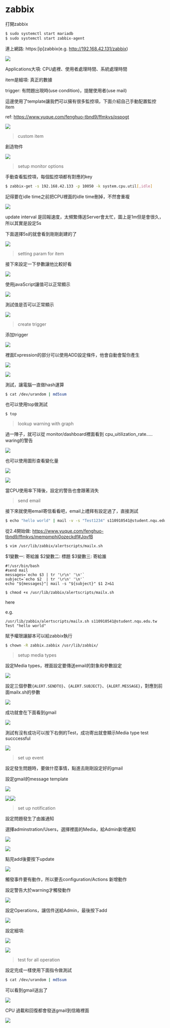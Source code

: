 # zabbix

打開zabbix

```sh
$ sudo systemctl start mariadb
$ sudo systemctl start zabbix-agent
```

連上網路: https:[ip]zabbix(e.g. http://192.168.42.131/zabbix)



![](picture/ZabbixHost01.png)

Applications大項: CPU處裡、使用者處理時間、系統處理時間

item是細項: 真正的數據

trigger: 有問題出現時(use condition)，提醒使用者(use mail)



這邊使用了template讓我們可以擁有很多監控項，下面介紹自己手動配置監控item

ref: https://www.yuque.com/fenghuo-tbnd9/ffmkvs/pspogt



![](picture/ZabbixHostItem01.png)

> custom item

創造物件

![](picture/ZabbixHostItem02.png)



> setup monitor options

手動查看監控項，每個監控項都有對應的key

```sh
$ zabbix-get -s 192.168.42.133 -p 10050 -k system.cpu.util[,idle]
```

記得要在idle time之前把CPU裡面的idle time刪掉，不然會重複

![](picture/ZabbixHostItem03.png)

update interval 是回報速度，太頻繁傳送Server會太忙，圖上是1m但是會很久，所以其實是設定5s

下面選擇5s的就會看到剛剛創建的了

![](picture/ZabbixHostItem04.png)



> setting param for item

接下來設定一下參數讓他比較好看

![](picture/ZabbixHostItem05.png)

使用javaScript讓值可以正常顯示

![](picture/ZabbixHostItem06.png)

測試值是否可以正常顯示

![](picture/ZabbixHostItem07.png)





> create trigger

添加trigger



![](picture/ZabbixHostTrigger01.png)





裡面Expression的部分可以使用ADD設定條件，他會自動會幫你產生

![](picture/ZabbixHostTrigger02.png)



![](picture/ZabbixHostTrigger03.png)



測試，讓電腦一直做hash運算

```sh
$ cat /dev/urandom | md5sum
```

也可以使用top做測試

```sh
$ top
```



> lookup warning with graph

過一陣子，就可以從 monitor/dashboard裡面看到 cpu_uitilization_rate..... waring的警告

![](picture/ZabbixHostTrigger04.png)



也可以使用圖形查看變化量

![](picture/ZabbixHostTrigger05.png)



![](picture/ZabbixHostTrigger06.png)



當CPU使用率下降後，設定的警告也會跟著消失





> send email

接下來就使用email寄信看看吧，email上禮拜有設定過了，直接測試

```sh
$ echo "hello world" | mail -v -s "Test1234" s110910541@student.nqu.edu.tw
```

從2.4開始做: https://www.yuque.com/fenghuo-tbnd9/ffmkvs/mempmphi0ozeckdf#JqvfB

```sh
$ vim /usr/lib/zabbix/alertscripts/mailx.sh
```

$1變數一: 寄給誰  $2變數二: 標題   $3變數三: 寄給誰

```
#!/usr/bin/bash
#send mail
messages=`echo $3 | tr '\r\n' '\n'`
subject=`echo $2  | tr '\r\n' '\n'`
echo "${messages}"| mail -s "${subject}" $1 2>&1
```

```sh
$ chmod +x /usr/lib/zabbix/alertscripts/mailx.sh
```



here

e.g. 

```
/usr/lib/zabbix/alertscripts/mailx.sh s110910541@student.nqu.edu.tw Test "hello world"
```





賦予權限讓腳本可以給zabbix執行

```sh
$ chown -R zabbix.zabbix /usr/lib/zabbix/
```



> setup media types

設定Media types，裡面設定要傳送email的對象和參數設定



![](picture/ZabbixMediatype01.png)

設定三個參數` {ALERT.SENDTO} `、` {ALERT.SUBJECT} `、`{ALERT.MESSAGE}`，對應到前面mailx.sh的參數

![](picture/ZabbixMediatype02.png)

成功就會在下面看到gmail

![](picture/ZabbixMediatype03.png)



測試有沒有成功可以按下右側的Test，成功寄出就會顯示Media type test succcessful

![](picture/ZabbixMediatype04.png)



> set up event

設定發生問題時，要做什麼事情，點進去剛剛設定好的gmail

設定gmail的message template

![](picture/ZabbixMediatype07.png)

![](picture/ZabbixMediatype05.png)![](picture/ZabbixMediatype06.png)



> set up notification

設定問題發生了由誰通知

選擇adminstration/Users，選擇裡面的Media，給Admin新增通知

![](picture/ZabbixMediatype08.png)

![](picture/ZabbixMediatype09.png)

點完add後要按下update





![](picture/ZabbixAction01.png)



觸發事件要有動作，所以要去configuration/Actions 新增動作

設定警告大於warning才觸發動作

![](picture/ZabbixAction02.png)

設定Operations，讓信件送給Admin，最後按下add

![](picture/ZabbixAction05.png)

設定細項: 

![](picture/ZabbixAction03.png)

![](picture/ZabbixAction04.png)



> test for all operation

設定完成一樣使用下面指令做測試

```sh
$ cat /dev/urandom | md5sum
```

可以看到gmail送出了

![](picture/ZabbixAction06.png)

CPU 過載和回復都會發送gmail到信箱裡面

![](picture/ZabbixAction07.png)